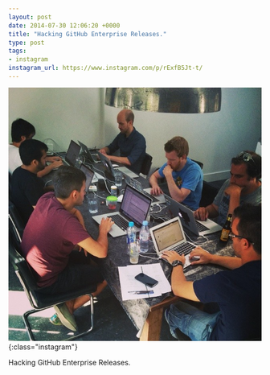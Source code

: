 ```yaml
---
layout: post
date: 2014-07-30 12:06:20 +0000
title: "Hacking GitHub Enterprise Releases."
type: post
tags:
- instagram
instagram_url: https://www.instagram.com/p/rExfB5Jt-t/
---
```


![Instagram - rExfB5Jt-t](/assets/rExfB5Jt-t.jpg){:class="instagram"}

Hacking GitHub Enterprise Releases.

